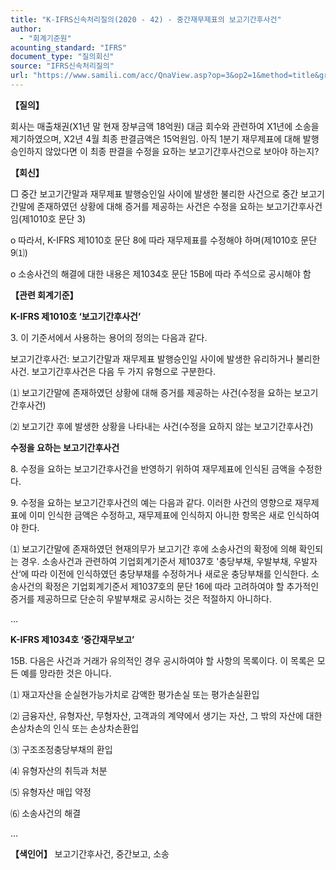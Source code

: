 ```yaml
---
title: "K-IFRS신속처리질의(2020 - 42) - 중간재무제표의 보고기간후사건"
author:
  - "회계기준원"
acounting_standard: "IFRS"
document_type: "질의회신"
source: "IFRS신속처리질의"
url: "https://www.samili.com/acc/QnaView.asp?op=3&op2=1&method=title&group=2124-15;1&orgcode=3&searchword=&page=30&code=K%2DIFRS%EC%8B%A0%EC%86%8D%EC%B2%98%EB%A6%AC%EC%A7%88%EC%9D%98%2D42%3A202006"
---
```

**【질의】**

  

회사는 매출채권(X1년 말 현재 장부금액 18억원) 대금 회수와 관련하여 X1년에 소송을 제기하였으며, X2년 4월 최종 판결금액은 15억원임. 아직 1분기 재무제표에 대해 발행승인하지 않았다면 이 최종 판결을 수정을 요하는 보고기간후사건으로 보아야 하는지?

  
  

**【회신】**

  

□ 중간 보고기간말과 재무제표 발행승인일 사이에 발생한 불리한 사건으로 중간 보고기간말에 존재하였던 상황에 대해 증거를 제공하는 사건은 수정을 요하는 보고기간후사건임(제1010호 문단 3)

  

o 따라서, K-IFRS 제1010호 문단 8에 따라 재무제표를 수정해야 하며(제1010호 문단 9⑴)

  

o 소송사건의 해결에 대한 내용은 제1034호 문단 15B에 따라 주석으로 공시해야 함

  
  

**【관련 회계기준】**

  

**K-IFRS 제1010호 ‘보고기간후사건’**

  

3\. 이 기준서에서 사용하는 용어의 정의는 다음과 같다.

  

보고기간후사건: 보고기간말과 재무제표 발행승인일 사이에 발생한 유리하거나 불리한 사건. 보고기간후사건은 다음 두 가지 유형으로 구분한다.

⑴ 보고기간말에 존재하였던 상황에 대해 증거를 제공하는 사건(수정을 요하는 보고기간후사건)

⑵ 보고기간 후에 발생한 상황을 나타내는 사건(수정을 요하지 않는 보고기간후사건)

  

**수정을 요하는 보고기간후사건**

  

8\. 수정을 요하는 보고기간후사건을 반영하기 위하여 재무제표에 인식된 금액을 수정한다.

  

9\. 수정을 요하는 보고기간후사건의 예는 다음과 같다. 이러한 사건의 영향으로 재무제표에 이미 인식한 금액은 수정하고, 재무제표에 인식하지 아니한 항목은 새로 인식하여야 한다.

⑴ 보고기간말에 존재하였던 현재의무가 보고기간 후에 소송사건의 확정에 의해 확인되는 경우. 소송사건과 관련하여 기업회계기준서 제1037호 '충당부채, 우발부채, 우발자산‘에 따라 이전에 인식하였던 충당부채를 수정하거나 새로운 충당부채를 인식한다. 소송사건의 확정은 기업회계기준서 제1037호의 문단 16에 따라 고려하여야 할 추가적인 증거를 제공하므로 단순히 우발부채로 공시하는 것은 적절하지 아니하다.

...

  

**K-IFRS 제1034호 ‘중간재무보고’**

  

15B. 다음은 사건과 거래가 유의적인 경우 공시하여야 할 사항의 목록이다. 이 목록은 모든 예를 망라한 것은 아니다.

⑴ 재고자산을 순실현가능가치로 감액한 평가손실 또는 평가손실환입

⑵ 금융자산, 유형자산, 무형자산, 고객과의 계약에서 생기는 자산, 그 밖의 자산에 대한 손상차손의 인식 또는 손상차손환입

⑶ 구조조정충당부채의 환입

⑷ 유형자산의 취득과 처분

⑸ 유형자산 매입 약정

⑹ 소송사건의 해결

...

  
  

**【색인어】** 보고기간후사건, 중간보고, 소송
